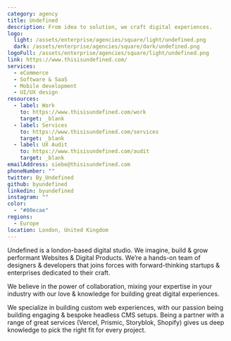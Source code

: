 ```yaml
---
category: agency
title: Undefined
description: From idea to solution, we craft digital experiences.
logo:
  light: /assets/enterprise/agencies/square/light/undefined.png
  dark: /assets/enterprise/agencies/square/dark/undefined.png
logoFull: /assets/enterprise/agencies/square/light/undefined.png
link: https://www.thisisundefined.com/
services:
  - eCommerce
  - Software & SaaS
  - Mobile development
  - UI/UX design
resources:
  - label: Work
    to: https://www.thisisundefined.com/work
    target: _blank
  - label: Services
    to: https://www.thisisundefined.com/services
    target: _blank
  - label: UX Audit
    to: https://www.thisisundefined.com/audit
    target: _blank
emailAddress: siebe@thisisundefined.com
phoneNumber: ""
twitter: By_Undefined
github: byundefined
linkedin: byundefined
instagram: ""
color:
  - "#00ecae"
regions:
  - Europe
location: London, United Kingdom
---
```


Undefined is a london-based digital studio. We imagine, build & grow performant Websites & Digital Products. We’re a hands-on team of designers & developers that joins forces with forward-thinking startups & enterprises dedicated to their craft.

We believe in the power of collaboration, mixing your expertise in your industry with our love & knowledge for building great digital experiences.

We specialize in building custom web experiences, with our passion being building engaging & bespoke headless CMS setups. Being a partner with a range of great services (Vercel, Prismic, Storyblok, Shopify) gives us deep knowledge to pick the right fit for every project.
